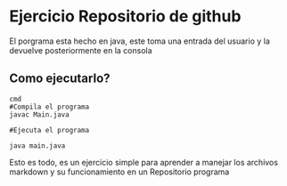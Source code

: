 # Ejercicio Repositorio de github 

El porgrama esta hecho en java, este toma una entrada del usuario y la devuelve posteriormente en la consola

## Como ejecutarlo?
```
cmd
#Compila el programa
javac Main.java

#Ejecuta el programa

java main.java
```
Esto es todo, es un ejercicio simple para aprender a manejar los archivos markdown y su funcionamiento en un Repositorio programa 
